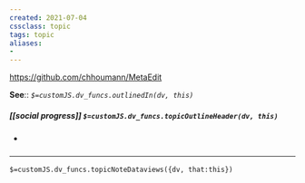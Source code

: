 ```yaml
---
created: 2021-07-04
cssclass: topic
tags: topic
aliases:
- 
---
```

https://github.com/chhoumann/MetaEdit

**See**:: 
*`$=customJS.dv_funcs.outlinedIn(dv, this)`*

##### [[social progress]] `$=customJS.dv_funcs.topicOutlineHeader(dv, this)`
- 

### <hr class="dataviews"/>

`$=customJS.dv_funcs.topicNoteDataviews({dv, that:this})`